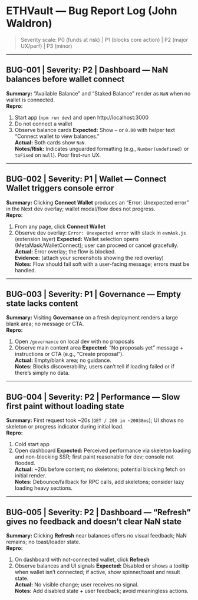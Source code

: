 # ETHVault — Bug Report Log (John Waldron)

> Severity scale: P0 (funds at risk) | P1 (blocks core action) | P2 (major UX/perf) | P3 (minor)

---

## BUG-001 | Severity: P2 | Dashboard — NaN balances before wallet connect
**Summary:** “Available Balance” and “Staked Balance” render as `NaN` when no wallet is connected.  
**Repro:**
1) Start app (`npm run dev`) and open http://localhost:3000
2) Do not connect a wallet
3) Observe balance cards
**Expected:** Show `—` or `0.00` with helper text “Connect wallet to view balances.”  
**Actual:** Both cards show `NaN`.  
**Notes/Risk:** Indicates unguarded formatting (e.g., `Number(undefined)` or `toFixed` on `null`). Poor first-run UX.

---

## BUG-002 | Severity: P1 | Wallet — Connect Wallet triggers console error
**Summary:** Clicking **Connect Wallet** produces an “Error: Unexpected error” in the Next dev overlay; wallet modal/flow does not progress.  
**Repro:**
1) From any page, click **Connect Wallet**
2) Observe dev overlay: `Error: Unexpected error` with stack in `evmAsk.js` (extension layer)
**Expected:** Wallet selection opens (MetaMask/WalletConnect); user can proceed or cancel gracefully.  
**Actual:** Error overlay; the flow is blocked.  
**Evidence:** (attach your screenshots showing the red overlay)  
**Notes:** Flow should fail soft with a user-facing message; errors must be handled.

---

## BUG-003 | Severity: P1 | Governance — Empty state lacks content
**Summary:** Visiting **Governance** on a fresh deployment renders a large blank area; no message or CTA.  
**Repro:**
1) Open `/governance` on local dev with no proposals
2) Observe main content area
**Expected:** “No proposals yet” message + instructions or CTA (e.g., “Create proposal”).  
**Actual:** Empty/blank area; no guidance.  
**Notes:** Blocks discoverability; users can’t tell if loading failed or if there’s simply no data.

---

## BUG-004 | Severity: P2 | Performance — Slow first paint without loading state
**Summary:** First request took ~20s (`GET / 200 in ~20038ms`); UI shows no skeleton or progress indicator during initial load.  
**Repro:**
1) Cold start app
2) Open dashboard
**Expected:** Perceived performance via skeleton loading and non-blocking SSR; first paint reasonable for dev; console not flooded.  
**Actual:** ~20s before content; no skeletons; potential blocking fetch on initial render.  
**Notes:** Debounce/fallback for RPC calls, add skeletons; consider lazy loading heavy sections.

---

## BUG-005 | Severity: P2 | Dashboard — “Refresh” gives no feedback and doesn’t clear NaN state
**Summary:** Clicking **Refresh** near balances offers no visual feedback; NaN remains; no toast/loader state.  
**Repro:**
1) On dashboard with not-connected wallet, click **Refresh**
2) Observe balances and UI signals
**Expected:** Disabled or shows a tooltip when wallet isn’t connected; if active, show spinner/toast and result state.  
**Actual:** No visible change; user receives no signal.  
**Notes:** Add disabled state + user feedback; avoid meaningless actions.

